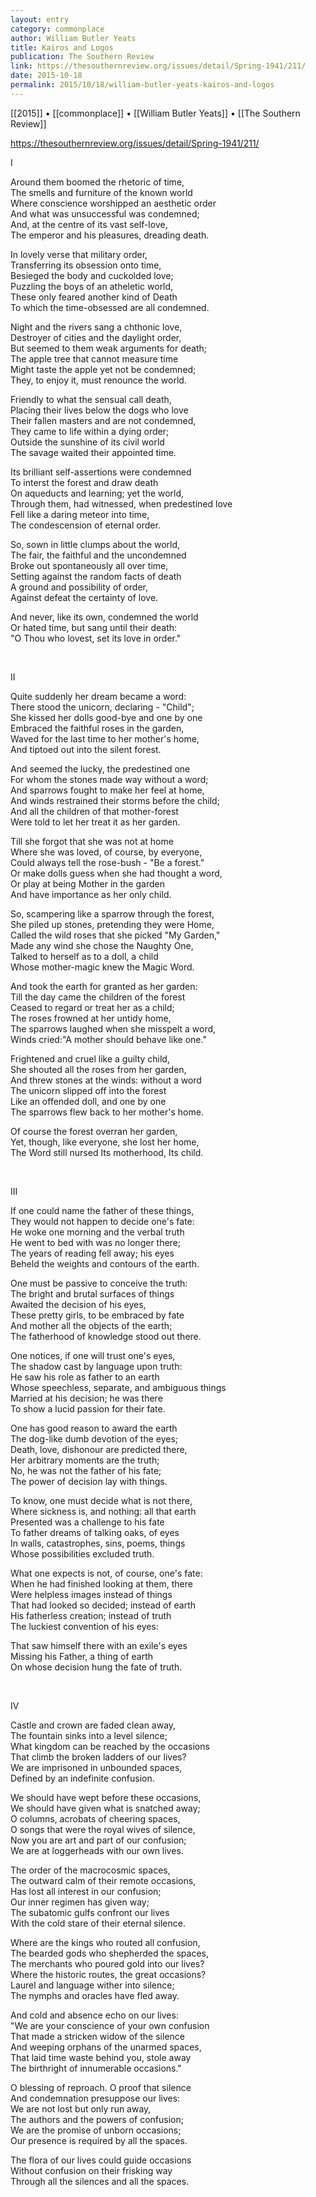 ```yaml
---
layout: entry
category: commonplace
author: William Butler Yeats
title: Kairos and Logos
publication: The Southern Review
link: https://thesouthernreview.org/issues/detail/Spring-1941/211/
date: 2015-10-18
permalink: 2015/10/18/william-butler-yeats-kairos-and-logos
---
```


[[2015]] • [[commonplace]] • [[William Butler Yeats]] • [[The Southern Review]]

https://thesouthernreview.org/issues/detail/Spring-1941/211/

I

Around them boomed the rhetoric of time,
<br>The smells and furniture of the known world
<br>Where conscience worshipped an aesthetic order
<br>And what was unsuccessful was condemned;
<br>And, at the centre of its vast self-love,
<br>The emperor and his pleasures, dreading death.

In lovely verse that military order,
<br>Transferring its obsession onto time,
<br>Besieged the body and cuckolded love;
<br>Puzzling the boys of an atheletic world,
<br>These only feared another kind of Death
<br>To which the time-obsessed are all condemned.

Night and the rivers sang a chthonic love,
<br>Destroyer of cities and the daylight order,
<br>But seemed to them weak arguments for death;
<br>The apple tree that cannot measure time
<br>Might taste the apple yet not be condemned;
<br>They, to enjoy it, must renounce the world.

Friendly to what the sensual call death,
<br>Placing their lives below the dogs who love
<br>Their fallen masters and are not condemned,
<br>They came to life within a dying order;
<br>Outside the sunshine of its civil world
<br>The savage waited their appointed time.

Its brilliant self-assertions were condemned
<br>To interst the forest and draw death
<br>On aqueducts and learning; yet the world,
<br>Through them, had witnessed, when predestined love
<br>Fell like a daring meteor into time,
<br>The condescension of eternal order.

So, sown in little clumps about the world,
<br>The fair, the faithful and the uncondemned
<br>Broke out spontaneously all over time,
<br>Setting against the random facts of death
<br>A ground and possibility of order,
<br>Against defeat the certainty of love.

And never, like its own, condemned the world
<br>Or hated time, but sang until their death:
<br>"O Thou who lovest, set its love in order."

<br>

II

Quite suddenly her dream became a word:
<br>There stood the unicorn, declaring - "Child";
<br>She kissed her dolls good-bye and one by one
<br>Embraced the faithful roses in the garden,
<br>Waved for the last time to her mother's home,
<br>And tiptoed out into the silent forest.

And seemed the lucky, the predestined one
<br>For whom the stones made way without a word;
<br>And sparrows fought to make her feel at home,
<br>And winds restrained their storms before the child;
<br>And all the children of that mother-forest
<br>Were told to let her treat it as her garden.

Till she forgot that she was not at home
<br>Where she was loved, of course, by everyone,
<br>Could always tell the rose-bush - "Be a forest."
<br>Or make dolls guess when she had thought a word,
<br>Or play at being Mother in the garden
<br>And have importance as her only child.

So, scampering like a sparrow through the forest,
<br>She piled up stones, pretending they were Home,
<br>Called the wild roses that she picked "My Garden,"
<br>Made any wind she chose the Naughty One,
<br>Talked to herself as to a doll, a child
<br>Whose mother-magic knew the Magic Word.

And took the earth for granted as her garden:
<br>Till the day came the children of the forest
<br>Ceased to regard or treat her as a child;
<br>The roses frowned at her untidy home,
<br>The sparrows laughed when she misspelt a word,
<br>Winds cried:"A mother should behave like one."

Frightened and cruel like a guilty child,
<br>She shouted all the roses from her garden,
<br>And threw stones at the winds: without a word
<br>The unicorn slipped off into the forest
<br>Like an offended doll, and one by one
<br>The sparrows flew back to her mother's home.

Of course the forest overran her garden,
<br>Yet, though, like everyone, she lost her home,
<br>The Word still nursed Its motherhood, Its child.

<br>

III

If one could name the father of these things,
<br>They would not happen to decide one's fate:
<br>He woke one morning and the verbal truth
<br>He went to bed with was no longer there;
<br>The years of reading fell away; his eyes
<br>Beheld the weights and contours of the earth.

One must be passive to conceive the truth:
<br>The bright and brutal surfaces of things
<br>Awaited the decision of his eyes,
<br>These pretty girls, to be embraced by fate
<br>And mother all the objects of the earth;
<br>The fatherhood of knowledge stood out there.

One notices, if one will trust one's eyes,
<br>The shadow cast by language upon truth:
<br>He saw his role as father to an earth
<br>Whose speechless, separate, and ambiguous things
<br>Married at his decision; he was there
<br>To show a lucid passion for their fate.

One has good reason to award the earth
<br>The dog-like dumb devotion of the eyes;
<br>Death, love, dishonour are predicted there,
<br>Her arbitrary moments are the truth;
<br>No, he was not the father of his fate;
<br>The power of decision lay with things.

To know, one must decide what is not there,
<br>Where sickness is, and nothing: all that earth
<br>Presented was a challenge to his fate
<br>To father dreams of talking oaks, of eyes
<br>In walls, catastrophes, sins, poems, things
<br>Whose possibilities excluded truth.

What one expects is not, of course, one's fate:
<br>When he had finished looking at them, there
<br>Were helpless images instead of things
<br>That had looked so decided; instead of earth
<br>His fatherless creation; instead of truth
<br>The luckiest convention of his eyes:

That saw himself there with an exile's eyes
<br>Missing his Father, a thing of earth
<br>On whose decision hung the fate of truth.

<br>

IV

Castle and crown are faded clean away,
<br>The fountain sinks into a level silence;
<br>What kingdom can be reached by the occasions
<br>That climb the broken ladders of our lives?
<br>We are imprisoned in unbounded spaces,
<br>Defined by an indefinite confusion.

We should have wept before these occasions,
<br>We should have given what is snatched away;
<br>O columns, acrobats of cheering spaces,
<br>O songs that were the royal wives of silence,
<br>Now you are art and part of our confusion;
<br>We are at loggerheads with our own lives.

The order of the macrocosmic spaces,
<br>The outward calm of their remote occasions,
<br>Has lost all interest in our confusion;
<br>Our inner regimen has given way;
<br>The subatomic gulfs confront our lives
<br>With the cold stare of their eternal silence.

Where are the kings who routed all confusion,
<br>The bearded gods who shepherded the spaces,
<br>The merchants who poured gold into our lives?
<br>Where the historic routes, the great occasions?
<br>Laurel and language wither into silence;
<br>The nymphs and oracles have fled away.

And cold and absence echo on our lives:
<br>"We are your conscience of your own confusion
<br>That made a stricken widow of the silence
<br>And weeping orphans of the unarmed spaces,
<br>That laid time waste behind you, stole away
<br>The birthright of innumerable occasions."

O blessing of reproach. O proof that silence
<br>And condemnation presuppose our lives:
<br>We are not lost but only run away,
<br>The authors and the powers of confusion;
<br>We are the promise of unborn occasions;
<br>Our presence is required by all the spaces.

The flora of our lives could guide occasions
<br>Without confusion on their frisking way
<br>Through all the silences and all the spaces.
